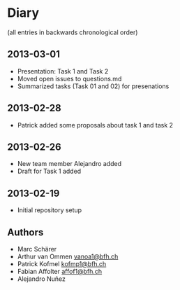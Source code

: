 Diary
=====

(all entries in backwards chronological order)

2013-03-01
----------
- Presentation: Task 1 and Task 2
- Moved open issues to questions.md
- Summarized tasks (Task 01 and 02) for presenations 

2013-02-28
----------
- Patrick added some proposals about task 1 and task 2

2013-02-26
----------
- New team member Alejandro added
- Draft for Task 1 added

2013-02-19
----------
- Initial repository setup

Authors
-------
- Marc Schärer
- Arthur van Ommen		vanoa1@bfh.ch
- Patrick Kofmel        kofmp1@bfh.ch
- Fabian Affolter       affof1@bfh.ch
- Alejandro Nuñez
